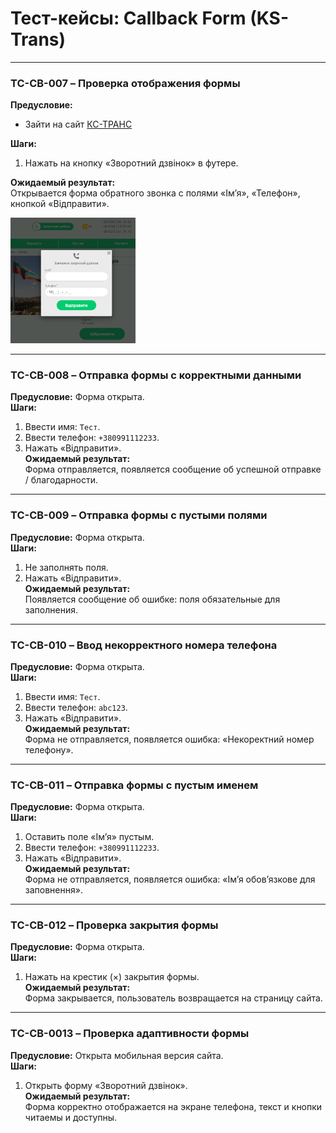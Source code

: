 # Тест-кейсы: Callback Form (KS-Trans)

---

### TC-CB-007 – Проверка отображения формы  
**Предусловие:**
- Зайти на сайт [КС-ТРАНС](https://ks-trans.org)

**Шаги:**  
1. Нажать на кнопку «Зворотний дзвінок» в футере.

**Ожидаемый результат:**  
Открывается форма обратного звонка с полями «Ім’я», «Телефон», кнопкой «Відправити».  

<img src="screenshots/test7.png" width="200"/>

---

### TC-CB-008 – Отправка формы с корректными данными  
**Предусловие:** Форма открыта.  
**Шаги:**  
1. Ввести имя: `Тест`.  
2. Ввести телефон: `+380991112233`.  
3. Нажать «Відправити».  
**Ожидаемый результат:**  
Форма отправляется, появляется сообщение об успешной отправке / благодарности.  

---

### TC-CB-009 – Отправка формы с пустыми полями  
**Предусловие:** Форма открыта.  
**Шаги:**  
1. Не заполнять поля.  
2. Нажать «Відправити».  
**Ожидаемый результат:**  
Появляется сообщение об ошибке: поля обязательные для заполнения.  

---

### TC-CB-010 – Ввод некорректного номера телефона  
**Предусловие:** Форма открыта.  
**Шаги:**  
1. Ввести имя: `Тест`.  
2. Ввести телефон: `abc123`.  
3. Нажать «Відправити».  
**Ожидаемый результат:**  
Форма не отправляется, появляется ошибка: «Некоректний номер телефону».  

---

### TC-CB-011 – Отправка формы с пустым именем  
**Предусловие:** Форма открыта.  
**Шаги:**  
1. Оставить поле «Ім’я» пустым.  
2. Ввести телефон: `+380991112233`.  
3. Нажать «Відправити».  
**Ожидаемый результат:**  
Форма не отправляется, появляется ошибка: «Ім’я обов’язкове для заповнення».  

---

### TC-CB-012 – Проверка закрытия формы  
**Предусловие:** Форма открыта.  
**Шаги:**  
1. Нажать на крестик (×) закрытия формы.  
**Ожидаемый результат:**  
Форма закрывается, пользователь возвращается на страницу сайта.  

---

### TC-CB-0013 – Проверка адаптивности формы  
**Предусловие:** Открыта мобильная версия сайта.  
**Шаги:**  
1. Открыть форму «Зворотний дзвінок».  
**Ожидаемый результат:**  
Форма корректно отображается на экране телефона, текст и кнопки читаемы и доступны.  